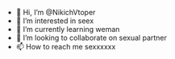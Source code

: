- 👋 Hi, I’m @NikichVtoper
- 👀 I’m interested in seex
- 🌱 I’m currently learning weman
- 💞️ I’m looking to collaborate on sexual partner
- 📫 How to reach me sexxxxxx

<!---
NikichVtoper/NikichVtoper is a ✨ special ✨ repository because its `README.md` (this file) appears on your GitHub profile.
You can click the Preview link to take a look at your changes.
--->
